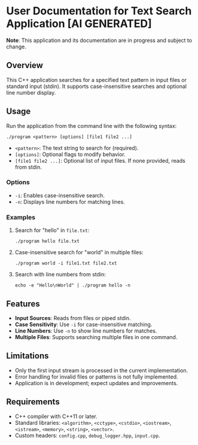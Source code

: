 # User Documentation for Text Search Application [AI GENERATED]

**Note**: This application and its documentation are in progress and subject to change.

## Overview
This C++ application searches for a specified text pattern in input files or standard input (stdin). It supports case-insensitive searches and optional line number display.

## Usage
Run the application from the command line with the following syntax:

```
./program <pattern> [options] [file1 file2 ...]
```

- `<pattern>`: The text string to search for (required).
- `[options]`: Optional flags to modify behavior.
- `[file1 file2 ...]`: Optional list of input files. If none provided, reads from stdin.

### Options
- `-i`: Enables case-insensitive search.
- `-n`: Displays line numbers for matching lines.

### Examples
1. Search for "hello" in `file.txt`:
   ```
   ./program hello file.txt
   ```
2. Case-insensitive search for "world" in multiple files:
   ```
   ./program world -i file1.txt file2.txt
   ```
3. Search with line numbers from stdin:
   ```
   echo -e "Hello\nWorld" | ./program hello -n
   ```

## Features
- **Input Sources**: Reads from files or piped stdin.
- **Case Sensitivity**: Use `-i` for case-insensitive matching.
- **Line Numbers**: Use `-n` to show line numbers for matches.
- **Multiple Files**: Supports searching multiple files in one command.

## Limitations
- Only the first input stream is processed in the current implementation.
- Error handling for invalid files or patterns is not fully implemented.
- Application is in development; expect updates and improvements.

## Requirements
- C++ compiler with C++11 or later.
- Standard libraries: `<algorithm>`, `<cctype>`, `<cstdio>`, `<iostream>`, `<istream>`, `<memory>`, `<string>`, `<vector>`.
- Custom headers: `config.cpp`, `debug_logger.hpp`, `input.cpp`.
